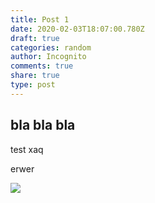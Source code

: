 ```yaml
---
title: Post 1
date: 2020-02-03T18:07:00.780Z
draft: true
categories: random
author: Incognito
comments: true
share: true
type: post
---
```

## bla bla bla

test xaq

erwer

![](uploads/feelings-icon-12.jpg)
